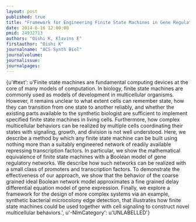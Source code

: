 ```yaml
---
layout: post
published: true
title: "Framework for Engineering Finite State Machines in Gene Regulatory Networks."
date: 2014-6-16 12:00:00
pmid: 24932713
authors: "Oishi K, Klavins E"
firstauthor: "Oishi K"
journalname: "ACS Synth Biol"
journalvolume: 
journalissue: 
journalpages: 
---
```


{u'#text': u'Finite state machines are fundamental computing devices at the core of many models of computation. In biology, finite state machines are commonly used as models of development in multicellular organisms. However, it remains unclear to what extent cells can remember state, how they can transition from one state to another reliably, and whether the existing parts available to the synthetic biologist are sufficient to implement specified finite state machines in living cells. Furthermore, how complex multicellular behaviors can be realized by multiple cells coordinating their states with signaling, growth, and division is not well understood. Here, we describe a method by which any finite state machine can be built using nothing more than a suitably engineered network of readily available repressing transcription factors. In particular, we show the mathematical equivalence of finite state machines with a Boolean model of gene regulatory networks. We describe how such networks can be realized with a small class of promoters and transcription factors. To demonstrate the effectiveness of our approach, we show that the behavior of the coarse grained ideal Boolean network model approximates a fine grained delay differential equation model of gene expression. Finally, we explore a framework for the design of more complex systems via an example, synthetic bacterial microcolony edge detection, that illustrates how finite state machines could be used together with cell signaling to construct novel multicellular behaviors.', u'-NlmCategory': u'UNLABELLED'}

